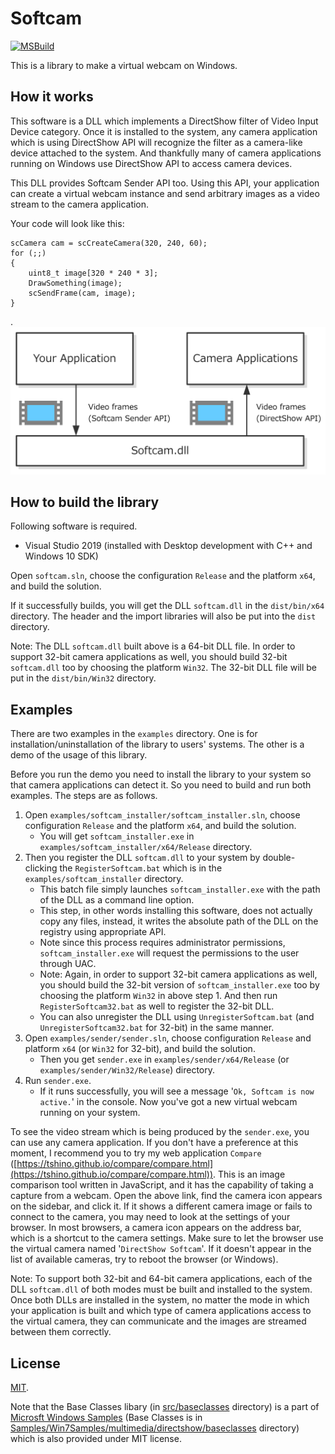 # Softcam

[![MSBuild](https://github.com/tshino/softcam/workflows/MSBuild/badge.svg?branch=main)](https://github.com/tshino/softcam/actions?query=workflow%3AMSBuild)

This is a library to make a virtual webcam on Windows.


## How it works

This software is a DLL which implements a DirectShow filter of Video Input Device category.
Once it is installed to the system, any camera application which is using DirectShow API will recognize the filter as a camera-like device attached to the system.
And thankfully many of camera applications running on Windows use DirectShow API to access camera devices.

This DLL provides Softcam Sender API too. Using this API, your application can create a virtual webcam instance and send arbitrary images as a video stream to the camera application.

Your code will look like this:

```
scCamera cam = scCreateCamera(320, 240, 60);
for (;;)
{
    uint8_t image[320 * 240 * 3];
    DrawSomething(image);
    scSendFrame(cam, image);
}
```
.
![Architecture](images/softcam_arch.png)


## How to build the library

Following software is required.

- Visual Studio 2019 (installed with Desktop development with C++ and Windows 10 SDK)

Open `softcam.sln`, choose the configuration `Release` and the platform `x64`, and build the solution.

If it successfully builds, you will get the DLL `softcam.dll` in the `dist/bin/x64` directory.
The header and the import libraries will also be put into the `dist` directory.

Note: The DLL `softcam.dll` built above is a 64-bit DLL file. In order to support 32-bit camera applications as well, you should build 32-bit `softcam.dll` too by choosing the platform `Win32`. The 32-bit DLL file will be put in the `dist/bin/Win32` directory.


## Examples

There are two examples in the `examples` directory.
One is for installation/uninstallation of the library to users' systems.
The other is a demo of the usage of this library.

Before you run the demo you need to install the library to your system so that camera applications can detect it. So you need to build and run both examples. The steps are as follows.

1. Open `examples/softcam_installer/softcam_installer.sln`, choose configuration `Release` and the platform `x64`, and build the solution.
    - You will get `softcam_installer.exe` in `examples/softcam_installer/x64/Release` directory.
2. Then you register the DLL `softcam.dll` to your system by double-clicking the `RegisterSoftcam.bat` which is in the `examples/softcam_installer` directory.
    - This batch file simply launches `softcam_installer.exe` with the path of the DLL as a command line option.
    - This step, in other words installing this software, does not actually copy any files, instead, it writes the absolute path of the DLL on the registry using appropriate API.
    - Note since this process requires administrator permissions, `softcam_installer.exe` will request the permissions to the user through UAC.
    - Note: Again, in order to support 32-bit camera applications as well, you should build the 32-bit version of `softcam_installer.exe` too by choosing the platform `Win32` in above step 1. And then run `RegisterSoftcam32.bat` as well to register the 32-bit DLL.
    - You can also unregister the DLL using `UnregisterSoftcam.bat` (and `UnregisterSoftcam32.bat` for 32-bit) in the same manner.
3. Open `examples/sender/sender.sln`, choose configuration `Release` and platform `x64` (or `Win32` for 32-bit), and build the solution.
    - Then you get `sender.exe` in `examples/sender/x64/Release` (or `examples/sender/Win32/Release`) directory.
4. Run `sender.exe`.
    - If it runs successfully, you will see a message '`Ok, Softcam is now active.`' in the console. Now you've got a new virtual webcam running on your system.

To see the video stream which is being produced by the `sender.exe`, you can use any camera application. If you don't have a preference at this moment, I recommend you to try my web application `Compare` ([https://tshino.github.io/compare/compare.html](https://tshino.github.io/compare/compare.html)). This is an image comparison tool written in JavaScript, and it has the capability of taking a capture from a webcam. Open the above link, find the camera icon appears on the sidebar, and click it. If it shows a different camera image or fails to connect to the camera, you may need to look at the settings of your browser. In most browsers, a camera icon appears on the address bar, which is a shortcut to the camera settings. Make sure to let the browser use the virtual camera named '`DirectShow Softcam`'. If it doesn't appear in the list of available cameras, try to reboot the browser (or Windows).

Note: To support both 32-bit and 64-bit camera applications, each of the DLL `softcam.dll` of both modes must be built and installed to the system. Once both DLLs are installed in the system, no matter the mode in which your application is built and which type of camera applications access to the virtual camera, they can communicate and the images are streamed between them correctly.

## License

[MIT](LICENSE).

Note that the Base Classes libary (in [src/baseclasses](src/baseclasses) directory) is a part of [Microsft Windows Samples](https://github.com/microsoft/Windows-classic-samples) (Base Classes is in [Samples/Win7Samples/multimedia/directshow/baseclasses](https://github.com/microsoft/Windows-classic-samples/tree/master/Samples/Win7Samples/multimedia/directshow/baseclasses) directory) which is also provided under MIT license.
